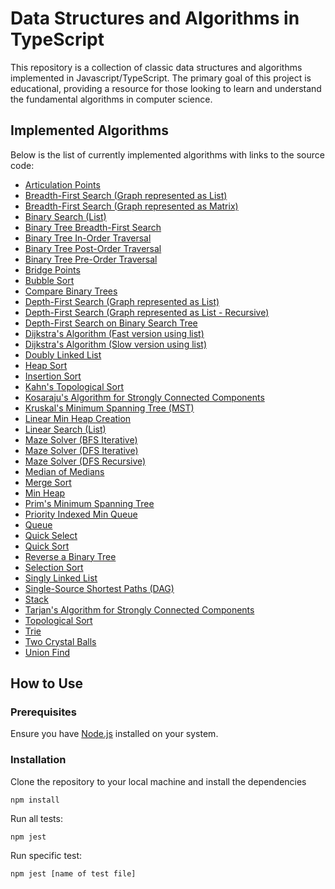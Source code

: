 # Data Structures and Algorithms in TypeScript

This repository is a collection of classic data structures and algorithms implemented in Javascript/TypeScript. The primary goal of this project is educational, providing a resource for those looking to learn and understand the fundamental algorithms in computer science.

## Implemented Algorithms

Below is the list of currently implemented algorithms with links to the source code:

-   [Articulation Points](./src/ArticulationPoints.ts)
-   [Breadth-First Search (Graph represented as List)](./src/BFSGraphList.ts)
-   [Breadth-First Search (Graph represented as Matrix)](./src/BFSGraphMatrix.ts)
-   [Binary Search (List)](./src/BinarySearchList.ts)
-   [Binary Tree Breadth-First Search](./src/BinaryTreeBFS.ts)
-   [Binary Tree In-Order Traversal](./src/BinaryTreeInOrder.ts)
-   [Binary Tree Post-Order Traversal](./src/BinaryTreePostOrder.ts)
-   [Binary Tree Pre-Order Traversal](./src/BinaryTreePreOrder.ts)
-   [Bridge Points](./src/BridgePoints.ts)
-   [Bubble Sort](./src/BubbleSort.ts)
-   [Compare Binary Trees](./src/CompareBinaryTrees.ts)
-   [Depth-First Search (Graph represented as List)](./src/DFSGraphListIterative.ts)
-   [Depth-First Search (Graph represented as List - Recursive)](./src/DFSGraphListRecursive.ts)
-   [Depth-First Search on Binary Search Tree](./src/DFSOnBinarySearchTree.ts)
-   [Dijkstra's Algorithm (Fast version using list)](./src/DijkstraListFast.ts)
-   [Dijkstra's Algorithm (Slow version using list)](./src/DijkstraListSlow.ts)
-   [Doubly Linked List](./src/DoublyLinkedList.ts)
-   [Heap Sort](./src/HeapSort.ts)
-   [Insertion Sort](./src/InsertionSort.ts)
-   [Kahn's Topological Sort](./src/KahnTopologicalSort.ts)
-   [Kosaraju's Algorithm for Strongly Connected Components](./src/KosarajuStrongConnectedComponents.ts)
-   [Kruskal's Minimum Spanning Tree (MST)](./src/KruskalMST.ts)
-   [Linear Min Heap Creation](./src/LinearMinHeapCreation.ts)
-   [Linear Search (List)](./src/LinearSearchList.ts)
-   [Maze Solver (BFS Iterative)](./src/MazeSolverBFSIterative.ts)
-   [Maze Solver (DFS Iterative)](./src/MazeSolverDFSIterative.ts)
-   [Maze Solver (DFS Recursive)](./src/MazeSolverDFSRecursive.ts)
-   [Median of Medians](./src/LinearSearchList.ts)
-   [Merge Sort](./src/LinearSearchList.ts)
-   [Min Heap](./src/LinearSearchList.ts)
-   [Prim's Minimum Spanning Tree](./src/PrimsMST.ts)
-   [Priority Indexed Min Queue](./src/PriorityIndexedMinQueue.ts)
-   [Queue](./src/Queue.ts)
-   [Quick Select](./src/QuickSelect.ts)
-   [Quick Sort](./src/QuickSort.ts)
-   [Reverse a Binary Tree](./src/ReverseBinaryTree.ts)
-   [Selection Sort](./src/SelectSort.ts)
-   [Singly Linked List](./src/SinglyLinkedList.ts)
-   [Single-Source Shortest Paths (DAG)](./src/SSSPDAG.ts)
-   [Stack](./src/Stack.ts)
-   [Tarjan's Algorithm for Strongly Connected Components](./src/TarjanStrongConnectedComponents.ts)
-   [Topological Sort](./src/TopologicalSort.ts)
-   [Trie](./src/Trie.ts)
-   [Two Crystal Balls](./src/TwoCrystalBalls.ts)
-   [Union Find](./src/UnionFind.ts)

## How to Use

### Prerequisites

Ensure you have [Node.js](https://nodejs.org/) installed on your system.

### Installation

Clone the repository to your local machine and install the dependencies

```
npm install
```

Run all tests:

```
npm jest
```

Run specific test:

```
npm jest [name of test file]
```
